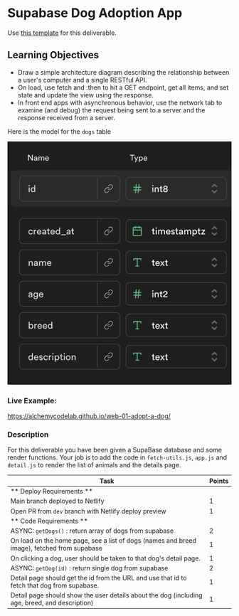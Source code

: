 # Supabase Dog Adoption App

Use [this template](https://github.com/alchemycodelab/half-baked-web-01-adopt-a-dog) for this deliverable.

## Learning Objectives

- Draw a simple architecture diagram describing the relationship between a user's computer and a single RESTful API.
- On load, use fetch and .then to hit a GET endpoint, get all items, and set state and update the view using the response.
- In front end apps with asynchronous behavior, use the network tab to examine (and debug) the request being sent to a server and the response received from a server.

Here is the model for the `dogs` table

![](./dogs-model.png)

### Live Example:

https://alchemycodelab.github.io/web-01-adopt-a-dog/

### Description

For this deliverable you have been given a SupaBase database and some render functions. Your job is to add the code in `fetch-utils.js`, `app.js` and `detail.js` to render the list of animals and the details page.

| Task                                                                                           | Points |
| ---------------------------------------------------------------------------------------------- | ------ |
| ** Deploy Requirements **                                                                      |        |
| Main branch deployed to Netlify                                                                | 1      |
| Open PR from `dev` branch with Netlify deploy preview                                          | 1      |
| ** Code Requirements **                                                                        |        |
| ASYNC: `getDogs()` : return array of dogs from supabase                                      | 2      |
| On load on the home page, see a list of dogs (names and breed image), fetched from supabase    | 1      |
| On clicking a dog, user should be taken to that dog's detail page.                             | 1      |
| ASYNC: `getDog(id)` : return single dog from supabase                                        | 2      |
| Detail page should get the id from the URL and use that id to fetch that dog from supabase.    | 1      |
| Detail page should show the user details about the dog (including age, breed, and description) | 1      |
